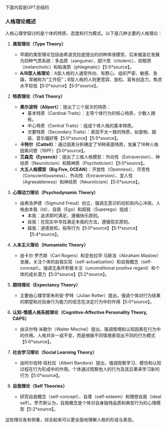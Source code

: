 下面内容是GPT总结的

### 人格理论概述

人格心理学探讨的是个体的特质、态度和行为模式。以下是几种主要的人格理论：

1. **类型理论（Type Theory）**
   - 早期的类型理论包括由希波克拉底提出的四种体液模型，后来被盖伦发展为四种气质系统：多血质（sanguine）、胆汁质（choleric）、抑郁质（melancholic）和粘液质（phlegmatic）【5:0†source】。
   - **A/B型人格理论**：A型人格的人通常外向、有野心、组织严密、敏感、急躁，常被称为“工作狂”；B型人格的人则更宽容、放松、富有创造力，焦虑水平较低【5:0†source】【5:5†source】。

2. **特质理论（Trait Theory）**
   - **奥尔波特（Allport）**：提出了三个层次的特质：
     - 基本特质（Cardinal Traits）：主导个体行为的核心特质，少数人拥有。
     - 中心特质（Central Traits）：组成个体人格的基本特质。
     - 次要特质（Secondary Traits）：表现不太一致的特质，如食物、服装、音乐偏好等【5:0†source】【5:5†source】。
   - **卡特尔（Cattell）**：通过因素分析确定了16种表面特质，发展了16种人格因素问卷（16PF）【5:0†source】。
   - **艾森克（Eysenck）**：提出了三维人格模型：外向性（Extraversion）、神经质（Neuroticism）和精神质（Psychoticism）【5:0†source】。
   - **大五人格模型（Big Five, OCEAN）**：开放性（Openness）、尽责性（Conscientiousness）、外向性（Extraversion）、宜人性（Agreeableness）和神经质（Neuroticism）【5:0†source】。

3. **心理动力理论（Psychodynamic Theory）**
   - 由弗洛伊德（Sigmund Freud）创立，强调无意识的动机和内心冲突。人格由本我（Id）、自我（Ego）和超我（Superego）组成：
     - 本我：追求即时满足，遵循快乐原则。
     - 自我：在现实中寻找满足本我的方法，遵循现实原则。
     - 超我：道德良知，指导行为【5:0†source】【5:1†source】【5:4†source】。

4. **人本主义理论（Humanistic Theory）**
   - 由卡尔·罗杰斯（Carl Rogers）和亚伯拉罕·马斯洛（Abraham Maslow）发展，关注个体的自我实现（self-actualization）和自我概念（self-concept）。强调无条件积极关注（unconditional positive regard）和个体的成长潜力【5:0†source】【5:2†source】。

5. **期待理论（Expectancy Theory）**
   - 主要由心理学家朱利安·罗特（Julian Rotter）提出，强调个体对行为结果的期望和对自身行为能力的信念在决定行为中的作用【5:0†source】。

6. **认知-情感人格系统理论（Cognitive-Affective Personality Theory, CAPS）**
   - 由沃尔特·米歇尔（Walter Mischel）提出，强调情境和认知因素在行为中的作用。人格并非一成不变，而是根据不同情境表现出不同的行为模式【5:0†source】。

7. **社会学习理论（Social Learning Theory）**
   - 由阿尔伯特·班杜拉（Albert Bandura）提出，强调观察学习、模仿和认知过程在行为形成中的作用。个体通过观察他人的行为及其后果来学习新的行为【5:0†source】。

8. **自我理论（Self Theories）**
   - 研究自我概念（self-concept）、自尊（self-esteem）和理想自我（ideal self）。罗杰斯认为，自我概念是个体对自身独特品质和典型行为的心理模型【5:2†source】。

这些理论各有侧重，综合起来可以更全面地理解人格的形成与表现。